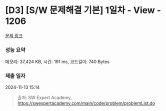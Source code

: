 # [D3] [S/W 문제해결 기본] 1일차 - View - 1206 

[문제 링크](https://swexpertacademy.com/main/code/problem/problemDetail.do?contestProbId=AV134DPqAA8CFAYh) 

### 성능 요약

메모리: 37,424 KB, 시간: 191 ms, 코드길이: 740 Bytes

### 제출 일자

2024-11-13 15:14



> 출처: SW Expert Academy, https://swexpertacademy.com/main/code/problem/problemList.do